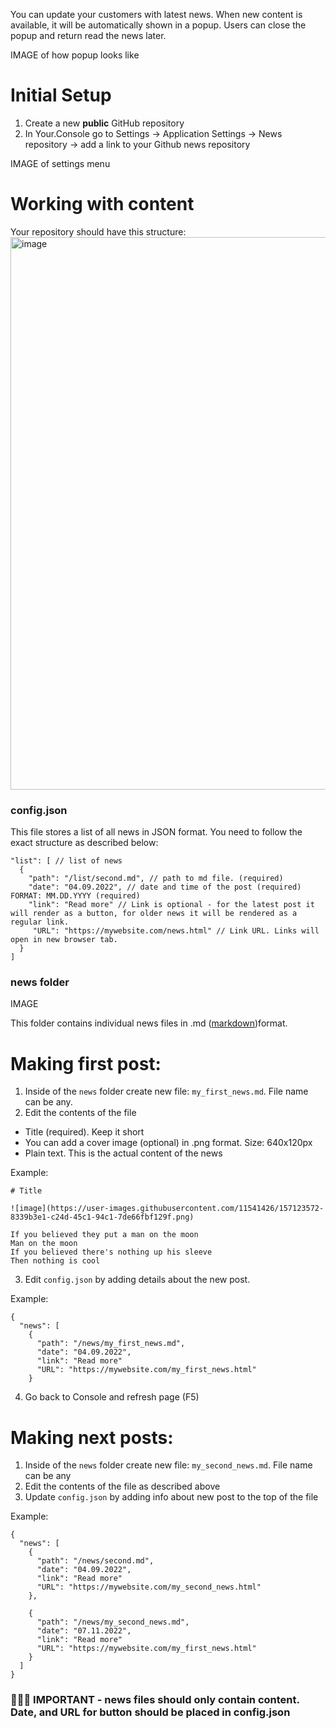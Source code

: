 You can update your customers with latest news. When new content is available, it will be automatically shown in a popup. Users can close the popup and return read the news later.

IMAGE of how popup looks like

# Initial Setup
1. Create a new **public** GitHub repository
2. In Your.Console go to Settings -> Application Settings -> News repository -> add a link to your Github news repository

IMAGE of settings menu

# Working with content
Your repository should have this structure:
<img width="884" alt="image" src="https://user-images.githubusercontent.com/24506752/157888403-5e3e670f-d09c-44b3-b30f-0e4080a6d23d.png">


### config.json
This file stores a list of all news in JSON format. You need to follow the exact structure as described below:

```
"list": [ // list of news
  {
    "path": "/list/second.md", // path to md file. (required)
    "date": "04.09.2022", // date and time of the post (required) FORMAT: MM.DD.YYYY (required)
    "link": "Read more" // Link is optional - for the latest post it will render as a button, for older news it will be rendered as a regular link. 
     "URL": "https://mywebsite.com/news.html" // Link URL. Links will open in new browser tab.
  }
]
```

### news folder
IMAGE

This folder contains individual news files in .md ([markdown](https://docs.github.com/en/get-started/writing-on-github/getting-started-with-writing-and-formatting-on-github/basic-writing-and-formatting-syntax))format.



# Making first post:
1. Inside of the `news` folder create new file: `my_first_news.md`. File name can be any.
2. Edit the contents of the file
  - Title (required). Keep it short
  - You can add a cover image (optional) in .png format. Size: 640x120px 
  - Plain text. This is the actual content of the news

Example: 

```
# Title

![image](https://user-images.githubusercontent.com/11541426/157123572-8339b3e1-c24d-45c1-94c1-7de66fbf129f.png)

If you believed they put a man on the moon
Man on the moon
If you believed there's nothing up his sleeve
Then nothing is cool
```

3. Edit `config.json` by adding details about the new post.

Example:
```
{
  "news": [
    {
      "path": "/news/my_first_news.md",
      "date": "04.09.2022",
      "link": "Read more" 
      "URL": "https://mywebsite.com/my_first_news.html"
    }
```
4. Go back to Console and refresh page (F5)

# Making next posts:
1. Inside of the `news` folder create new file: `my_second_news.md`. File name can be any
2. Edit the contents of the file as described above
3. Update `config.json` by adding info about new post to the top of the file

Example: 
```
{
  "news": [
    {
      "path": "/news/second.md",
      "date": "04.09.2022",
      "link": "Read more"  
      "URL": "https://mywebsite.com/my_second_news.html"
    },
    
    {
      "path": "/news/my_second_news.md",
      "date": "07.11.2022",
      "link": "Read more"  
      "URL": "https://mywebsite.com/my_first_news.html"
    }
  ]
}
```

### 🚨🚨🚨 IMPORTANT - news files should only contain content. Date, and URL for button should be placed in config.json 
